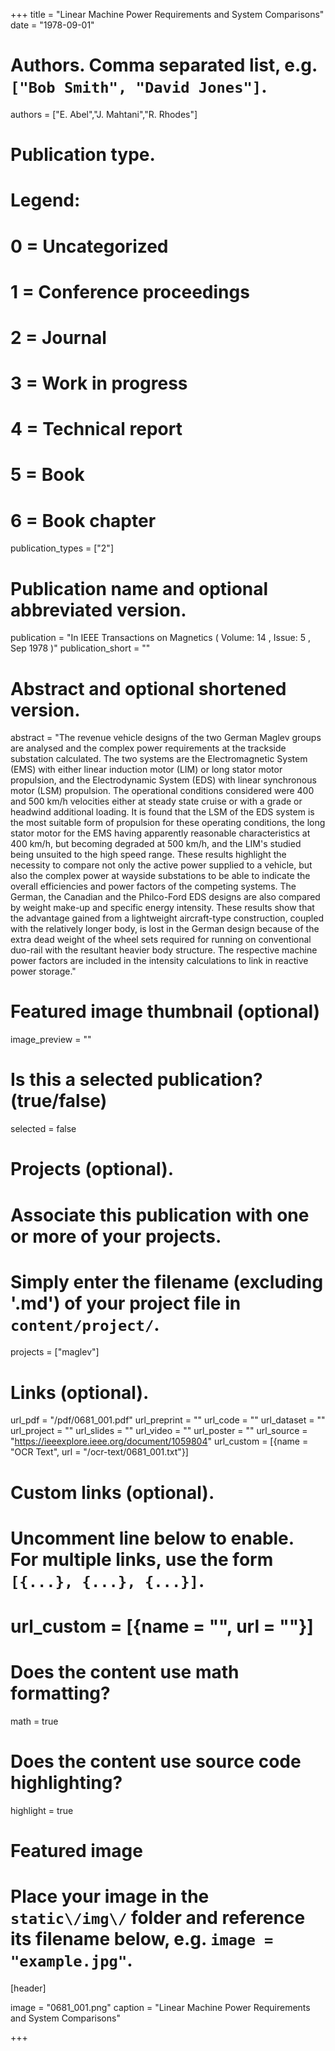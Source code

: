 +++
title = "Linear Machine Power Requirements and System Comparisons" 
date = "1978-09-01"

# Authors. Comma separated list, e.g. `["Bob Smith", "David Jones"]`.
authors = ["E. Abel","J. Mahtani","R. Rhodes"]

# Publication type.
# Legend:
# 0 = Uncategorized
# 1 = Conference proceedings
# 2 = Journal
# 3 = Work in progress
# 4 = Technical report
# 5 = Book
# 6 = Book chapter
publication_types = ["2"]

# Publication name and optional abbreviated version.
publication = "In IEEE Transactions on Magnetics ( Volume: 14 , Issue: 5 , Sep 1978 )"
publication_short = ""

# Abstract and optional shortened version.
abstract = "The revenue vehicle designs of the two German Maglev groups are analysed and the complex power requirements at the trackside substation calculated. The two systems are the Electromagnetic System (EMS) with either linear induction motor (LIM) or long stator motor propulsion, and the Electrodynamic System (EDS) with linear synchronous motor (LSM) propulsion. The operational conditions considered were 400 and 500 km/h velocities either at steady state cruise or with a grade or headwind additional loading. It is found that the LSM of the EDS system is the most suitable form of propulsion for these operating conditions, the long stator motor for the EMS having apparently reasonable characteristics at 400 km/h, but becoming degraded at 500 km/h, and the LIM's studied being unsuited to the high speed range. These results highlight the necessity to compare not only the active power supplied to a vehicle, but also the complex power at wayside substations to be able to indicate the overall efficiencies and power factors of the competing systems. The German, the Canadian and the Philco-Ford EDS designs are also compared by weight make-up and specific energy intensity. These results show that the advantage gained from a lightweight aircraft-type construction, coupled with the relatively longer body, is lost in the German design because of the extra dead weight of the wheel sets required for running on conventional duo-rail with the resultant heavier body structure. The respective machine power factors are included in the intensity calculations to link in reactive power storage."

# Featured image thumbnail (optional)
image_preview = ""

# Is this a selected publication? (true/false)
selected = false

# Projects (optional).
#   Associate this publication with one or more of your projects.
#   Simply enter the filename (excluding '.md') of your project file in `content/project/`.
projects = ["maglev"]

# Links \(optional\).

url_pdf = "/pdf/0681_001.pdf"
url_preprint = ""
url_code = ""
url_dataset = ""
url_project = ""
url_slides = ""
url_video = ""
url_poster = ""
url_source = "https://ieeexplore.ieee.org/document/1059804"
url_custom = [{name = "OCR Text", url = "/ocr-text/0681_001.txt"}] 

# Custom links (optional).
#   Uncomment line below to enable. For multiple links, use the form `[{...}, {...}, {...}]`.
# url_custom = [{name = "", url = ""}]

# Does the content use math formatting?
math = true

# Does the content use source code highlighting?
highlight = true

# Featured image
# Place your image in the `static\/img\/` folder and reference its filename below, e.g. `image = "example.jpg"`.
[header]

image = "0681_001.png"
caption = "Linear Machine Power Requirements and System Comparisons"

+++

